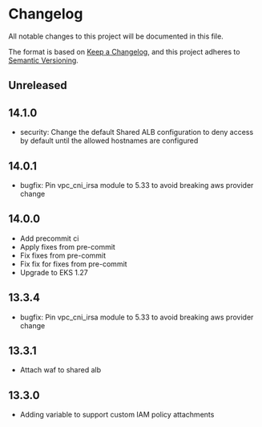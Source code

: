 # Changelog
All notable changes to this project will be documented in this file.

The format is based on [Keep a Changelog](https://keepachangelog.com/en/1.0.0/),
and this project adheres to [Semantic Versioning](https://semver.org/spec/v2.0.0.html).

## Unreleased

## 14.1.0

* security: Change the default Shared ALB configuration to deny access by default until the allowed hostnames are configured

## 14.0.1

* bugfix: Pin vpc_cni_irsa module to 5.33 to avoid breaking aws provider change

## 14.0.0
* Add precommit ci
* Apply fixes from pre-commit
* Fix fixes from pre-commit
* Fix fix for fixes from pre-commit
* Upgrade to EKS 1.27

## 13.3.4

* bugfix: Pin vpc_cni_irsa module to 5.33 to avoid breaking aws provider change

## 13.3.1

* Attach waf to shared alb

## 13.3.0

* Adding variable to support custom IAM policy attachments
